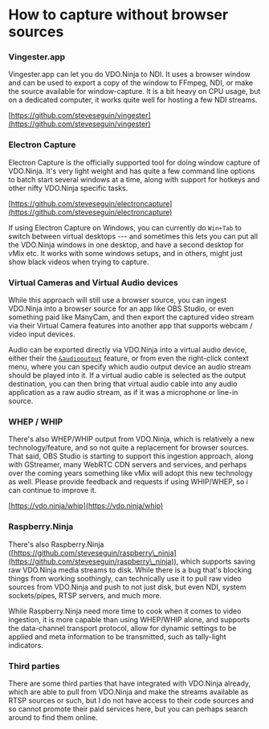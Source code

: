 # How to capture without browser sources

### Vingester.app

Vingester.app can let you do VDO.Ninja to NDI. It uses a browser window and can be used to export a copy of the window to FFmpeg, NDI, or make the source available for window-capture. It is a bit heavy on CPU usage, but on a dedicated computer, it works quite well for hosting a few NDI streams.

[https://github.com/steveseguin/vingester](https://github.com/steveseguin/vingester)

### Electron Capture

Electron Capture is the officially supported tool for doing window capture of VDO.Ninja. It's very light weight and has quite a few command line options to batch start several windows at a time, along with support for hotkeys and other nifty VDO.Ninja specific tasks.

[https://github.com/steveseguin/electroncapture](https://github.com/steveseguin/electroncapture)

If using Electron Capture on Windows, you can currently do `Win+Tab` to switch between virtual desktops --- and sometimes this lets you can put all the VDO.Ninja windows in one desktop, and have a second desktop for vMix etc. It works with some windows setups, and in others, might just show black videos when trying to capture.

### Virtual Cameras and Virtual Audio devices

While this approach will still use a browser source, you can ingest VDO.Ninja into a browser source for an app like OBS Studio, or even something paid like ManyCam, and then export the captured video stream via their Virtual Camera features into another app that supports webcam / video input devices.

Audio can be exported directly via VDO.Ninja into a virtual audio device, either their the [`&audiooutput`](../advanced-settings/setup-parameters/and-audiooutput.md) feature, or from even the right-click context menu, where you can specify which audio output device an audio stream should be played into it. If a virtual audio cable is selected as the output destination, you can then bring that virtual audio cable into any audio application as a raw audio stream, as if it was a microphone or line-in source.

### WHEP / WHIP

There's also WHEP/WHIP output from VDO.Ninja, which is relatively a new technology/feature, and so not quite a replacement for browser sources. That said, OBS Studio is starting to support this ingestion approach, along with GStreamer, many WebRTC CDN servers and services, and perhaps over the coming years something like vMix will adopt this new technology as well. Please provide feedback and requests if using WHIP/WHEP, so i can continue to improve it.

[https://vdo.ninja/whip](https://vdo.ninja/whip)

### Raspberry.Ninja

There's also Raspberry.Ninja ([https://github.com/steveseguin/raspberry\_ninja](https://github.com/steveseguin/raspberry\_ninja)), which supports saving raw VDO.Ninja media streams to disk. While there is a bug that's blocking things from working soothingly, can technically use it to pull raw video sources from VDO.Ninja and push to not just disk, but even NDI, system sockets/pipes, RTSP servers, and much more.

While Raspberry.Ninja need more time to cook when it comes to video ingestion, it is more capable than using WHEP/WHIP alone, and supports the data-channel transport protocol, allow for dynamic settings to be applied and meta information to be transmitted, such as tally-light indicators.

### Third parties

There are some third parties that have integrated with VDO.Ninja already, which are able to pull from VDO.Ninja and make the streams available as RTSP sources or such, but I do not have access to their code sources and so cannot promote their paid services here, but you can perhaps search around to find them online.&#x20;
